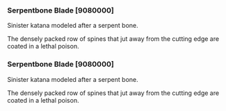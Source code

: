 ### Serpentbone Blade [9080000]

Sinister katana modeled after a serpent bone.

The densely packed row of spines that jut away from the cutting edge are coated in a lethal poison.### Serpentbone Blade [9080000]

Sinister katana modeled after a serpent bone.

The densely packed row of spines that jut away from the cutting edge are coated in a lethal poison.